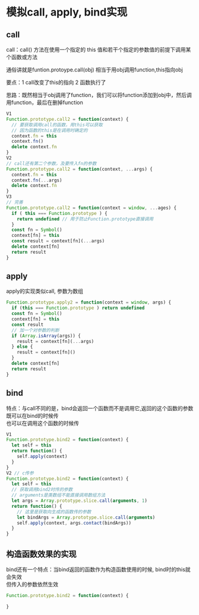 # 模拟call, apply, bind实现

## call

call：call() 方法在使用一个指定的 this 值和若干个指定的参数值的前提下调用某个函数或方法 
 
通俗讲就是funtion.protoype.call(obj) 相当于用obj调用function,this指向obj 

要点：1 call改变了this的指向 2 函数执行了 

思路：既然相当于obj调用了function，我们可以将function添加到obj中，然后调用function，最后在删掉function 

```js
V1
Function.prototype.call2 = function(context) {
  // 要获取调用call的函数，用this可以获取
  // 因为函数的this是在调用时确定的
  context.fn = this
  context.fn()
  delete context.fn
}
V2
// call还有第二个参数，及要传入fn的参数
Function.prototype.call2 = function(context, ...args) {
  context.fn = this
  context.fn(...args)
  delete context.fn
}
V3
// 完善
Function.prototype.call2 = function(context = window, ...ages) {
  if ( this === Function.prototype ) {
    return undefined // 用于防止Function.prototype直接调用
  }
  const fn = Symbol()
  context[fn] = this
  const result = context[fn](...args)
  delete context[fn]
  return result
}
```
## apply

apply的实现类似call, 参数为数组

```js
Function.prototype.apply2 = function(context = window, args) {
  if (this === Function.prototype ) return undefined
  const fn = Symbol()
  context[fn] = this
  const result
  // 加一个对参数的判断
  if (Array.isArray(args)) {
    result = context[fn](...args)
  } else {
    result = context[fn]()
  }
  delete context[fn]
  return result
}
```
## bind

特点：与call不同的是，bind会返回一个函数而不是调用它,返回的这个函数的参数既可以在bind的时候传  
也可以在调用这个函数的时候传

```js
V1
Function.prototype.bind2 = function(context) {
  let self = this
  return function() {
    self.apply(context)
  }
}
V2 // c传参
Function.prototype.bind2 = function(context) {
  let self = this
  // 获取调用bind2时传的参数
  // arguments是类数组不能直接调用数组方法
  let args = Array.prototype.slice.call(arguments, 1)
  return function() {
    // 这里是获取向生成的函数传的参数
    let bindArgs = Array.prototype.slice.call(arguments)
    self.apply(context, args.contact(bindArgs))
  }
}
```
## 构造函数效果的实现

bind还有一个特点：当bind返回的函数作为构造函数使用的时候, bind时的this就会失效  
但传入的参数依然生效

```js
Function.prototype.bind2 = function(context) {
  
}